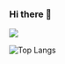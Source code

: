 ### Hi there 👋

![](https://github-readme-stats.vercel.app/api?username=badgerops&theme=gruvbox)

![Top Langs](https://github-readme-stats.vercel.app/api/top-langs/?username=badgerops&layout=compact&theme=gruvbox)

<!--
**BadgerOps/badgerops** is a ✨ _special_ ✨ repository because its `README.md` (this file) appears on your GitHub profile.

Here are some ideas to get you started:

- 🔭 I’m currently working on ...
- 🌱 I’m currently learning ...
- 👯 I’m looking to collaborate on ...
- 🤔 I’m looking for help with ...
- 💬 Ask me about ...
- 📫 How to reach me: ...
- 😄 Pronouns: ...
- ⚡ Fun fact: ...
-->
